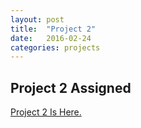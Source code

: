 ```yaml
---
layout: post
title:  "Project 2"
date:   2016-02-24
categories: projects
---
```


Project 2 Assigned
---
[Project 2 Is Here.](https://docs.google.com/document/d/1EuLvqW09PbJPvGQUxp2m-hIiOo2HMpGw-B14o7rj-gY/edit?usp=sharing)
